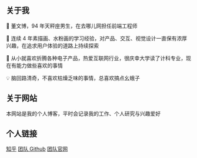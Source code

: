 ## 关于我

🐶 董文博，94 年天秤座男生，在去哪儿网担任前端工程师

🌈 连续 4 年素描画、水粉画的学习经验，对产品、交互、视觉设计一直保有浓厚兴趣，在追求用户体验的道路上持续探索

📱 从小就喜欢折腾各种电子产品，热爱互联网行业，很庆幸大学读了计科专业，现在有能力做些喜欢的事情

💡 脑回路清奇，不喜欢枯燥乏味的事情，总喜欢搞点幺蛾子

## 关于网站

本网站是我的个人博客，平时会记录我的工作、个人研究与兴趣爱好

## 个人链接

[知乎](https://www.zhihu.com/people/dwbbb/activities)
[团队 Github](https://github.com/YMFE/)
[团队官网](https://ymfe.org/)
